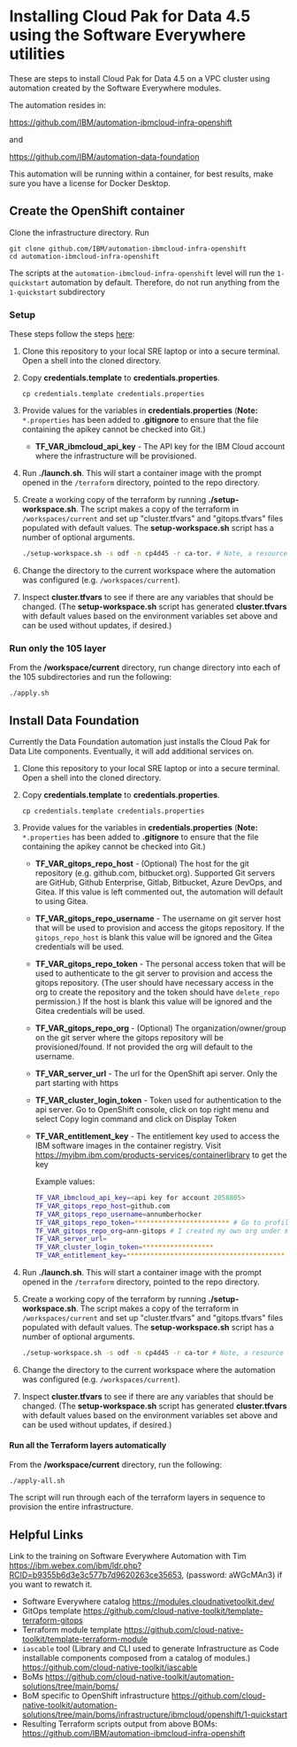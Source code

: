 # Installing Cloud Pak for Data 4.5 using the Software Everywhere utilities

These are steps to install Cloud Pak for Data 4.5 on a VPC cluster using automation created by the Software Everywhere modules.

The automation resides in: 

https://github.com/IBM/automation-ibmcloud-infra-openshift

and

https://github.com/IBM/automation-data-foundation

This automation will be running within a container, for best results, make sure you have a license for Docker Desktop.

## Create the OpenShift container
Clone the infrastructure directory. Run 
```
git clone github.com/IBM/automation-ibmcloud-infra-openshift
cd automation-ibmcloud-infra-openshift
```
The scripts at the `automation-ibmcloud-infra-openshift` level will run the `1-quickstart` automation by default.  Therefore, do not run anything from the `1-quickstart` subdirectory

### Setup

These steps follow the steps [here](https://github.com/IBM/automation-ibmcloud-infra-openshift/blob/main/README.md#setup):

1. Clone this repository to your local SRE laptop or into a secure terminal. Open a shell into the cloned directory.
2. Copy **credentials.template** to **credentials.properties**.
    ```shell
    cp credentials.template credentials.properties
    ```
3. Provide values for the variables in **credentials.properties** (**Note:** `*.properties` has been added to **.gitignore** to ensure that the file containing the apikey cannot be checked into Git.)
   - **TF_VAR_ibmcloud_api_key** - The API key for the IBM Cloud account where the infrastructure will be provisioned.

4. Run **./launch.sh**. This will start a container image with the prompt opened in the `/terraform` directory, pointed to the repo directory.
5. Create a working copy of the terraform by running **./setup-workspace.sh**. The script makes a copy of the terraform in `/workspaces/current` and set up "cluster.tfvars" and "gitops.tfvars" files populated with default values. The **setup-workspace.sh** script has a number of optional arguments.

    ```bash
    ./setup-workspace.sh -s odf -n cp4d45 -r ca-tor. # Note, a resource group will be created and all resources will be prefixed from the -n value   
    ```

6. Change the directory to the current workspace where the automation was configured (e.g. `/workspaces/current`).
7. Inspect **cluster.tfvars** to see if there are any variables that should be changed. (The **setup-workspace.sh** script has generated **cluster.tfvars** with default values based on the environment variables set above and can be used without updates, if desired.)

### Run only the 105 layer

From the **/workspace/current** directory, run change directory into each of the 105 subdirectories and run the following:

```shell
./apply.sh
```

## Install Data Foundation

Currently the Data Foundation automation just installs the Cloud Pak for Data Lite components.  Eventually, it will add additional services on.

1. Clone this repository to your local SRE laptop or into a secure terminal. Open a shell into the cloned directory.
2. Copy **credentials.template** to **credentials.properties**.
    ```shell
    cp credentials.template credentials.properties
    ```
3. Provide values for the variables in **credentials.properties** (**Note:** `*.properties` has been added to **.gitignore** to ensure that the file containing the apikey cannot be checked into Git.)

   - **TF_VAR_gitops_repo_host** - (Optional) The host for the git repository (e.g. github.com, bitbucket.org). Supported Git servers are GitHub, Github Enterprise, Gitlab, Bitbucket, Azure DevOps, and Gitea. If this value is left commented out, the automation will default to using Gitea.
   - **TF_VAR_gitops_repo_username** - The username on git server host that will be used to provision and access the gitops repository. If the `gitops_repo_host` is blank this value will be ignored and the Gitea credentials will be used.
   - **TF_VAR_gitops_repo_token** - The personal access token that will be used to authenticate to the git server to provision and access the gitops repository. (The user should have necessary access in the org to create the repository and the token should have `delete_repo` permission.) If the host is blank this value will be ignored and the Gitea credentials will be used.
   - **TF_VAR_gitops_repo_org** - (Optional) The organization/owner/group on the git server where the gitops repository will be provisioned/found. If not provided the org will default to the username.
   - **TF_VAR_server_url** - The url for the OpenShift api server. Only the part starting with https
   - **TF_VAR_cluster_login_token** - Token used for authentication to the api server. Go to OpenShift console, click on top right menu and select Copy login command and click on Display Token
   - **TF_VAR_entitlement_key** - The entitlement key used to access the IBM software images in the container registry. Visit https://myibm.ibm.com/products-services/containerlibrary to get the key
   
       Example values:
      ```bash
      TF_VAR_ibmcloud_api_key=<api key for account 2058805>
      TF_VAR_gitops_repo_host=github.com
      TF_VAR_gitops_repo_username=annumberhocker
      TF_VAR_gitops_repo_token=************************ # Go to profiles settings, developer settings, choose `repo` and `delete_repo` permissions.
      TF_VAR_gitops_repo_org=ann-gitops # I created my own org under my private username to isolate the repos created by ArgoCD 
      TF_VAR_server_url=
      TF_VAR_cluster_login_token=******************
      TF_VAR_entitlement_key=****************************************

      ```
4. Run **./launch.sh**. This will start a container image with the prompt opened in the `/terraform` directory, pointed to the repo directory.
5. Create a working copy of the terraform by running **./setup-workspace.sh**. The script makes a copy of the terraform in `/workspaces/current` and set up "cluster.tfvars" and "gitops.tfvars" files populated with default values. The **setup-workspace.sh** script has a number of optional arguments.

    ```bash
    ./setup-workspace.sh -s odf -n cp4d45 -r ca-tor # Note, a resource group will be created and all resources will be prefixed from the -n value   
    ```
    
6. Change the directory to the current workspace where the automation was configured (e.g. `/workspaces/current`).
7. Inspect **cluster.tfvars** to see if there are any variables that should be changed. (The **setup-workspace.sh** script has generated **cluster.tfvars** with default values based on the environment variables set above and can be used without updates, if desired.)
#### Run all the Terraform layers automatically

From the **/workspace/current** directory, run the following:

```shell
./apply-all.sh
```

The script will run through each of the terraform layers in sequence to provision the entire infrastructure.
## Helpful Links
Link to the training on Software Everywhere Automation with Tim https://ibm.webex.com/ibm/ldr.php?RCID=b9355b6d3e3c577b7d9620263ce35653, (password: aWGcMAn3) if you want to rewatch it.

- Software Everywhere catalog https://modules.cloudnativetoolkit.dev/
- GitOps template https://github.com/cloud-native-toolkit/template-terraform-gitops
- Terraform module template https://github.com/cloud-native-toolkit/template-terraform-module
- `iascable` tool (Library and CLI used to generate Infrastructure as Code installable components composed from a catalog of modules.) https://github.com/cloud-native-toolkit/iascable
- BoMs https://github.com/cloud-native-toolkit/automation-solutions/tree/main/boms/
- BoM specific to OpenShift infrastructure https://github.com/cloud-native-toolkit/automation-solutions/tree/main/boms/infrastructure/ibmcloud/openshift/1-quickstart
- Resulting Terraform scripts output from above BOMs: https://github.com/IBM/automation-ibmcloud-infra-openshift

